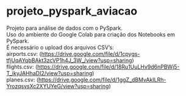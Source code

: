 # projeto_pyspark_aviacao
Projeto para análise de dados com o PySpark.<br>
Uso do ambiente do Google Colab para criação dos Notebooks em PySpark.<br>
É necessário o upload dos arquivos CSV’s:<br>
airports.csv: (https://drive.google.com/file/d/1cpygs-tfjUqAYqbBAkt3zcVP1h4J_3W_/view?usp=sharing)<br>
flights.csv: (https://drive.google.com/file/d/18Ru1UuLHv9d6nPBWj5-T_ikyJAHhaDI2/view?usp=sharing)<br>
planes.csv: (https://drive.google.com/file/d/1ggZ_dBMvAkILRh-YrozqsvsXc2XYUYeG/view?usp=sharing)<br>

